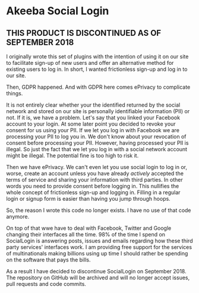 # Akeeba Social Login

## THIS PRODUCT IS DISCONTINUED AS OF SEPTEMBER 2018

I originally wrote this set of plugins with the intention of using it on our site to facilitate sign-up of new users and offer an alternative method for existing users to log in. In short, I wanted frictionless sign-up and log in to our site.

Then, GDPR happened. And with GDPR here comes ePrivacy to complicate things.

It is not entirely clear whether your the identified returned by the social network and stored on our site is personally identifiable information (PII) or not. If it is, we have a problem. Let's say that you linked your Facebook account to your login. At some later point you decided to revoke your consent for us using your PII. If we let you log in with Facebook we are processing your PII to log you in. We don't know about your revocation of consent before processing your PII. However, having processed your PII is illegal. So just the fact that we let you log in with a social network account might be illegal. The potential fine is too high to risk it.

Then we have ePrivacy. We can't even let you use social login to log in or, worse, create an account unless you have already _actively_ accepted the terms of service and sharing your information with third parties. In other words you need to provide consent before logging in. This nullifies the whole concept of frictionless sign-up and logging in. Filling in a regular login or signup form is easier than having you jump through hoops.

So, the reason I wrote this code no longer exists. I have no use of that code anymore.

On top of that wwe have to deal with Facebook, Twitter and Google changing their interfaces all the time. 98% of the time I spend on SocialLogin is answering posts, issues and emails regarding how these third party services' interfaces work. I am providing free support for the services of multinationals making billions using up time I should rather be spending on the software that pays the bills.

As a result I have decided to discontinue SocialLogin on September 2018. The repository on GitHub will be archived and will no longer accept issues, pull requests and code commits.
